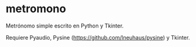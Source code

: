 # metromono
Metrónomo simple escrito en Python y Tkinter.

Requiere Pyaudio, Pysine (https://github.com/lneuhaus/pysine) y Tkinter.
